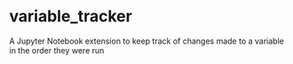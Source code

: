 # variable_tracker
A Jupyter Notebook extension to keep track of changes made to a variable in the order they were run
